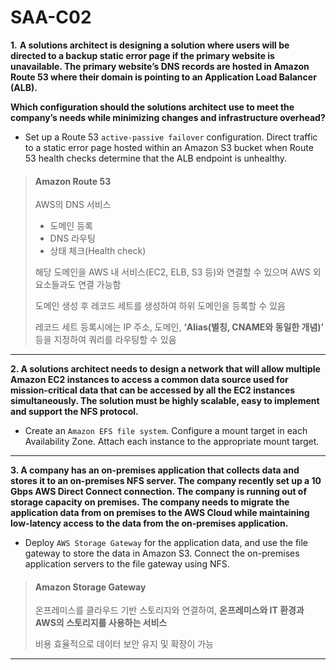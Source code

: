 # SAA-C02

**1.** **A solutions architect is designing a solution where users will be directed to a backup static error page if the primary website is unavailable. The primary website’s DNS records are hosted in Amazon Route 53 where their domain is pointing to an Application Load Balancer (ALB).**

**Which configuration should the solutions architect use to meet the company’s needs while minimizing changes and infrastructure overhead?**

* Set up a Route 53 `active-passive failover` configuration. Direct traffic to a static error page hosted within an Amazon S3 bucket when Route 53 health checks determine that the ALB endpoint is unhealthy.

> #### Amazon Route 53
>
> AWS의 DNS 서비스
>
> - 도메인 등록
> - DNS 라우팅
> - 상태 체크(Health check)
>
> 해당 도메인을 AWS 내 서비스(EC2, ELB, S3 등)와 연결할 수 있으며 AWS 외 요소들과도 연결 가능함
>
> 도메인 생성 후 레코드 세트를 생성하여 하위 도메인을 등록할 수 있음
>
> 레코드 세트 등록시에는 IP 주소, 도메인, **‘Alias(별칭, CNAME와 동일한 개념)’** 등을 지정하여 쿼리를 라우팅할 수 있음

---

**2. A solutions architect needs to design a network that will allow multiple Amazon EC2 instances to access a common data source used for mission-critical data that can be accessed by all the EC2 instances simultaneously. The solution must be highly scalable, easy to implement and support the NFS protocol.**

* Create an `Amazon EFS file system`. Configure a mount target in each Availability Zone. Attach each instance to the appropriate mount target.

---

**3. A company has an on-premises application that collects data and stores it to an on-premises NFS server. The company recently set up a 10 Gbps AWS Direct Connect connection. The company is running out of storage capacity on premises. The company needs to migrate the application data from on premises to the AWS Cloud while maintaining low-latency access to the data from the on-premises application.**

* Deploy `AWS Storage Gateway` for the application data, and use the file gateway to store the data in Amazon S3. Connect the on-premises application servers to the file gateway using NFS.

> #### Amazon Storage Gateway
>
> 온프레미스를 클라우드 기반 스토리지와 연결하여, **온프레미스와 IT 환경과 AWS의 스토리지를 사용하는 서비스**
>
> 비용 효율적으로 데이터 보안 유지 및 확장이 가능

---

